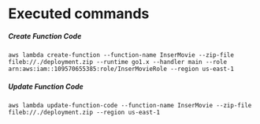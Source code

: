 # Executed commands

##### Create Function Code

`aws lambda create-function --function-name InserMovie --zip-file fileb://./deployment.zip --runtime go1.x --handler main --role arn:aws:iam::109570655385:role/InserMovieRole --region us-east-1`

##### Update Function Code

`aws lambda update-function-code --function-name InserMovie --zip-file fileb://./deployment.zip --region us-east-1`

